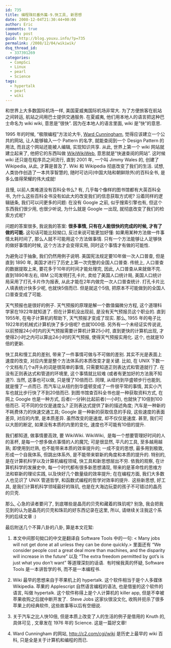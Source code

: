```yaml
---
id: 735
title: 编程珠玑番外篇-9.快工具, 新思想
date: 2008-12-04T21:30:44+00:00
author: Eric
comments: true
layout: post
guid: http://blog.youxu.info/?p=735
permalink: /2008/12/04/wikiwik/
dsq_thread_id:
  - 337391269
categories:
  - CompSci
  - Linux
  - pearl
  - Science
tags:
  - hypertalk
  - pearl
  - wiki
---
```

和世界上大多数国际机场一样, 美国夏威夷国际机场非常大. 为了方便旅客在航站之间转运, 航站之间用巴士提供交通服务. 在夏威夷, 他们用本地人的语言把这种巴士命名为 wiki wiki, 意思是&#8221;很快&#8221;. 因为在本地人的语言里面, wiki 是&#8221;快&#8221;的意思. 

1995 年的时候, &#8220;极限编程&#8221;方法论大牛, [Ward Cunningham](http://en.wikipedia.org/wiki/Ward_Cunningham), 觉得应该建立一个公共的网站, 让人能够输入一个 Pattern 的名字, 就能查阅到一个 Design Pattern 的用法, 而且这个网站还能被人编辑, 实现知识共享. 从此, 世界上第一个 wiki 网站就建立起来了, 他把它的东西叫做 [WikiWikiWeb](http://www.c2.com/cgi/wiki), 意思就是&#8221;快速查阅的网站&#8221;. 这时候 wiki 还只是在程序员之间流行, 直到 2001 年, 一个叫 Jimmy Wales 的, 创建了 Wikipedia, 从此, 才算是普及了. Wiki 和 Wikipedia 彻底改变了我们的生活. 试想, 人类协作创造了一本共享智慧的, 随时可访问(中国大陆和朝鲜除外)的百科全书, 是多么值得荣耀的伟大成就! 

且慢, 以前人类难道没有百科全书么? 有, 几乎每个像样的图书馆都有大英百科全书, 为什么这些百科全书没有如此大的改变我们的信息获取方式呢? 沿着同样的逻辑链条, 我们可以问更多的问题: 在没有 Google 之前, 似乎搜索引擎也有, 但这个东西我们很少用, 也很少听说, 为什么就是 Google 一出现, 就彻底改变了我们的检索方式呢? 

问题的答案很多, 我说我的答案: **很多事情, 只有在人能很快的完成的时候, 才有了做的可能.** 这句话可能比较拗口, 反过来说可能更加好懂: 如果用某种方法做一件事情太耗时间了, 那么人就不可能用这个方法做事情. 只有一个方法能够让人足够快的做好事情的时候, 这个方法才会变得实用, 同时这个事情才有做的可能性. 

为避免过于抽象, 我们仍然用例子说明. 美国宪法规定要10年做一次人口普查, 但是直到 1890 年, 美国才进行了历史上第一次完整的全国人口普查. 传统上, 人口普查的数据提取上来, 要花多于10年的时间才能处理完, 因此, 人口普查从来就做不完. 直到1890年左右, IBM 公司发明打孔卡片, 卖给了美国人口统计局, 美国人口统计局采用了打孔卡片作为报表, 从此才能在2年内做完一次人口普查统计. 打孔卡片比人填表统计快多少呢, 也就快5倍而已. 但是就这个5倍, 把原本不可能做到的全国人口普查变成了可能. 

天气预报也是很好的例子. 天气预报的原理是解一个数值偏微分方程, 这个道理科学家在1922年就知道了. 但在计算机没出现前, 是没有天气预报员这个职业的. 直到1955年, 在电子计算机的帮助下, 天气预报才变成了现实. 那么, 1955 年的电子比1922年的机械式计算机快了多少倍呢? 也就1000倍. 另外有一个未经证实传说说, 以前预报24小时内的天气预报需要计算机计算25小时, 直到更快的计算机出现, 才使得2小时之内可以算出24小时的天气预报, 使得天气预报实用化. 这个, 也就是10倍的更新. 

快工具和慢工具的差别, 带来了一件事情可做与不可做的差别. 其实不光是表面上速度的改变, 对应内里是整个方法体系的本质改变才是关键. 比如, 在 UNIX 下数一个文档有几个a开头的词是很简单的事情, 只需要知道正则表达式和管道就行了. 在没有正则表达式和管道的环境里, 这个事情就比较难 (或者有更加好的方法我不知道?). 当然, 这事也可以做, 只是慢了10倍而已. 同理, 从纽约到华盛顿步行也能到, 就是慢了一点而已. 而汽车让从纽约到华盛顿变成了一件很平常的事情, 其实小汽车也就比步行快了不到20倍而已. 到图书馆查百科全书也是一种获取资料方式, 在网上 Google 也是一种方式, 后者(一分钟)比起前者(一小时), 也就快了10倍到100倍而已. 可不同的仅仅是速度么? 正则表达式提供了新的描述角度; 汽车是一种新的不耗费体力的快速交通工具; Google 是一种新的获取信息的手段, 这些速度的表面差异, 对应的内里, 是本质差异. 虽然改变的是速度, 却不仅仅是速度. 甚至, 我们可以大胆的断定, 如果没有本质的内里的变化, 速度也不可能有10倍的提升. 

我们都知道, 做事情要高效, 要 WikiWiki. WikiWiki,  是每一个想要管理好时间的人的圣杯, 是每一个想多做点事情的人的魔咒; 可是很显然, 平凡的工具, 至多越用越熟; 即使用到烂熟, 也不能带来本质的效率提升的; 一成不变的思想, 最多用到极致, 形成一个自我体系, 但跳出体系外, 是不能带来崭新的角度和本质的提升的. 特别的, 是在计算机科学以及计算机编程领域, 快工具和新思想层出不穷. 依我的观察, 在计算机科学的发展史中, 每一个时代都有很多新思想涌现, 带来的是革命性的思维方法和崭新的理论实践, 以及快好几个数量级的效率提升; 在在编程方面, 我们大多数人也见识了 UNIX 管道哲学, 和函数式编程的哲学对效率的提升.  这些新思想, 好工具, 是我们计算机科学领域最好的珠玑, 也是在大海边玩耍的孩子不可错过的晶亮的贝壳. 

那么, 心急的读者要问了, 到底哪些是晶亮的贝壳和藏着的珠玑呢? 别急, 我会把我见到的认为是晶亮的贝壳和珠玑的好东西记录在这里, 所以, 请继续关注我这个系列的后续文章 :) 

最后附送几个不算八卦的八卦, 算是本文花絮: 

1. 本文中间那句拗口的中文是翻译自 Software Tools 中的一句: < Many jobs will not get done at all unless they can be done quickly.> 里面还有 &#8220;We consider people cost a great deal more than machines, and the disparity will increase in the future&#8221; 以及 &#8220;The extra freedom permitted by got&#8217;s is just what you don&#8217;t want&#8221; 等道理深刻的话语.  有时候我真的怀疑, Software Tools 是一本讲哲学的书, 而不是一本编程书. 

2. Wiki 最早的思想来自于苹果机上的 hypertalk. 这个软件相当于是个人多媒体 Wikipedia. 苹果的 Applescript 自然语言编程的语法, 也是借鉴的这个软件的语言, 叫做 hypertalk. 这个软件称得上是个人计算机的 killer app, 但是不幸被苹果收购之后就中断开发了.  Steve Jobs 这家伙很没文化, 收购并扼杀了很多苹果上的经典软件, 这些故事等以后有空细说. 

3. 关于汽车之比人快10倍, 但是本质上改变了人的生活的例子是借用的 Knuth 的, 具体可见 <Mathematics and Computer Science: Coping with Finiteness>, 文章发在 1976 年的 Science. 这是一篇好文章!

4. Ward Cunningham 的网站, http://c2.com/cgi/wiki 是历史上最早的 wiki 百科, 只是全是关于计算机和编程的而已.